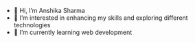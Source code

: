 - 👋 Hi, I’m Anshika Sharma
- 👀 I’m interested in enhancing my skills and exploring different technologies
- 🌱 I’m currently learning web development


<!---
AnshikaS1/AnshikaS1 is a ✨ special ✨ repository because its `README.md` (this file) appears on your GitHub profile.
You can click the Preview link to take a look at your changes.
--->
